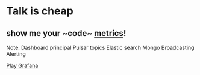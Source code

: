 # Talk is cheap

## show me **your** ~code~ [metrics](https://grafana.fluxonaut.com)!

Note:
Dashboard principal
Pulsar topics
Elastic search
Mongo
Broadcasting
Alerting


[Play Grafana](https://play.grafana.org/d/T512JVH7z/loki-nginx-service-mesh-json-version?orgId=1)
